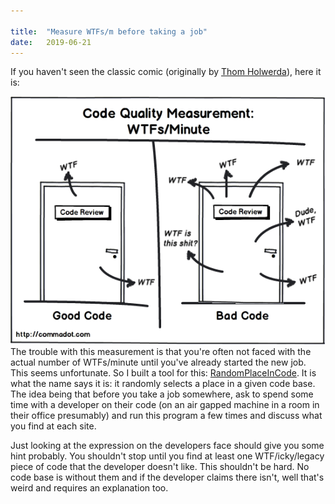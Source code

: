 ```yaml
---

title:	"Measure WTFs/m before taking a job"
date:	2019-06-21
---
```


If you haven't seen the classic comic (originally by [Thom Holwerda](http://www.osnews.com/story/19266/WTFs_m)), here it is:

![](/img/1*FqDN_tGNYrHX9WGnesB30g.png)The trouble with this measurement is that you're often not faced with the actual number of WTFs/minute until you've already started the new job. This seems unfortunate. So I built a tool for this: [RandomPlaceInCode](https://github.com/boxed/RandomPlaceInCode). It is what the name says it is: it randomly selects a place in a given code base. The idea being that before you take a job somewhere, ask to spend some time with a developer on their code (on an air gapped machine in a room in their office presumably) and run this program a few times and discuss what you find at each site.

Just looking at the expression on the developers face should give you some hint probably. You shouldn't stop until you find at least one WTF/icky/legacy piece of code that the developer doesn't like. This shouldn't be hard. No code base is without them and if the developer claims there isn't, well that's weird and requires an explanation too.

